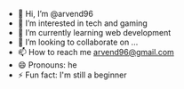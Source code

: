 - 👋 Hi, I’m @arvend96
- 👀 I’m interested in tech and gaming
- 🌱 I’m currently learning web development 
- 💞️ I’m looking to collaborate on ...
- 📫 How to reach me arvend96@gmail.com
- 😄 Pronouns: he
- ⚡ Fun fact: I'm still a beginner 

<!---
arvend96/arvend96 is a ✨ special ✨ repository because its `README.md` (this file) appears on your GitHub profile.
You can click the Preview link to take a look at your changes.
--->
